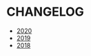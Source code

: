 # CHANGELOG

* [2020](CHANGELOG/CHANGELOG-2020.md)
* [2019](CHANGELOG/CHANGELOG-2019.md)
* [2018](CHANGELOG/CHANGELOG-2018.md)
